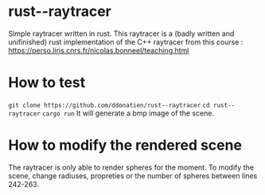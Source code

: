 # rust--raytracer
Simple raytracer written in rust.
 This raytracer is a (badly written and unifinished) rust implementation of the C++ raytracer from this course : https://perso.liris.cnrs.fr/nicolas.bonneel/teaching.html


# How to test
`git clone https://github.com/ddonatien/rust--raytracer`
`cd rust--raytracer`
`cargo run`
It will generate a bmp image of the scene.

# How to modify the rendered scene
The raytracer is only able to render spheres for the moment. To modify the scene, change radiuses, propreties or the number of spheres between lines 242-263.
